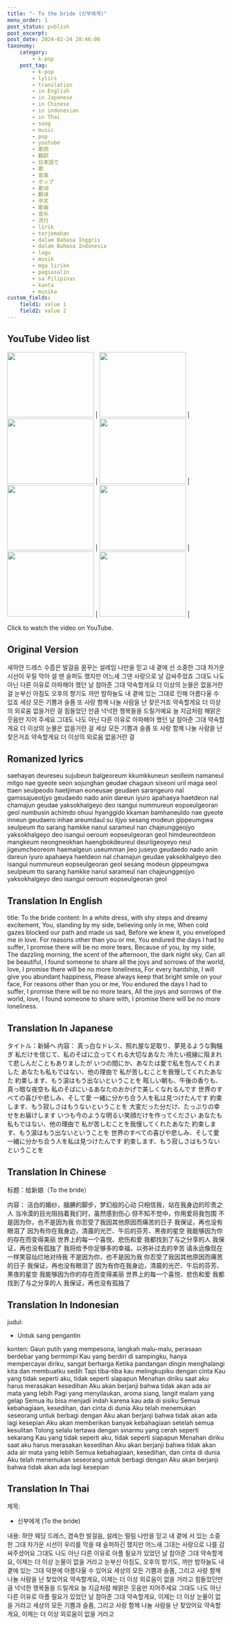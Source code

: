 ```yaml
---
title: "- To the bride (신부에게)"
menu_order: 1
post_status: publish
post_excerpt: 
post_date: 2024-02-24 20:46:06
taxonomy:
    category:
        - k-pop
    post_tag:
        - k-pop
        - lylics
        - translation
        - in English
        - in Japanese
        - in Chinese
        - in indonesian
        - in Thai
        - song
        - music
        - pop
        - youtube
        - 歌詞
        - 翻訳
        - 日本語で
        - 歌
        - 音楽
        - ポップ
        - 歌词
        - 翻译
        - 中文
        - 歌曲
        - 音乐
        - 流行
        - lirik
        - terjemahan
        - dalam Bahasa Inggris
        - dalam Bahasa Indonesia
        - lagu
        - musik
        - mga liriko
        - pagsasalin
        - sa Pilipinas
        - kanta
        - musika
custom_fields:
    field1: value 1
    field2: value 2
---
```


## YouTube Video list
 [<img src='http://img.youtube.com/vi/93adb7w4i1U/0.jpg' width='200' height='150'>](https://youtu.be/93adb7w4i1U) | [<img src='http://img.youtube.com/vi/4ohXmBRTN7M/0.jpg' width='200' height='150'>](https://youtu.be/4ohXmBRTN7M) | [<img src='http://img.youtube.com/vi/4chelyBIZNk/0.jpg' width='200' height='150'>](https://youtu.be/4chelyBIZNk) | [<img src='http://img.youtube.com/vi/uRdK0TO9Alc/0.jpg' width='200' height='150'>](https://youtu.be/uRdK0TO9Alc) | [<img src='http://img.youtube.com/vi/-QKkTJkWumw/0.jpg' width='200' height='150'>](https://youtu.be/-QKkTJkWumw) |
 [<img src='http://img.youtube.com/vi/i6Y1wD_P61k/0.jpg' width='200' height='150'>](https://youtu.be/i6Y1wD_P61k) | [<img src='http://img.youtube.com/vi/tb-2F9xn6Ko/0.jpg' width='200' height='150'>](https://youtu.be/tb-2F9xn6Ko) | [<img src='http://img.youtube.com/vi/L6O-i5NvZao/0.jpg' width='200' height='150'>](https://youtu.be/L6O-i5NvZao) |

Click to watch the video on YouTube.
## Original Version
새하얀 드레스 수줍은 발걸음 꿈꾸는 설레임 
나만을 믿고 내 곁에 선 소중한 그대 
차가운 시선이 우릴 막아 설 땐 슬퍼도 했지만 
어느새 그댄 사랑으로 날 감싸주었죠 
그대도 나도 아닌 다른 이유로 
아파해야 했던 날 참아준 그대 
약속할게요 더 이상의 눈물은 없을거란 걸 
눈부신 아침도 오후의 향기도 까만 밤하늘도 
내 곁에 있는 그대로 인해 아름다울 수 있죠 
세상 모든 기쁨과 슬픔 또 사랑 
함께 나눌 사람을 난 찾은거죠 
약속할게요 더 이상의 외로움 없을거란 걸 
힘들었던 만큼 넉넉한 행복들을 드릴거예요 
늘 지금처럼 해맑은 웃음만 지어 주세요 
그대도 나도 아닌 다른 이유로 
아파해야 했던 날 참아준 그대 
약속할게요 더 이상의 눈물은 없을거란 걸 
세상 모든 기쁨과 슬픔 또 사랑 
함께 나눌 사람을 난 찾은거죠 
약속할게요 더 이상의 외로움 없을거란 걸 



## Romanized lyrics
saehayan deureseu sujubeun balgeoreum kkumkkuneun seolleim 
namaneul mitgo nae gyeote seon sojunghan geudae 
chagaun siseoni uril maga seol ttaen seulpeodo haetjiman 
eoneusae geudaen sarangeuro nal gamssajueotjyo 
geudaedo nado anin dareun iyuro 
apahaeya haetdeon nal chamajun geudae 
yaksokhalgeyo deo isangui nummureun eopseulgeoran geol 
numbusin achimdo ohuui hyanggido kkaman bamhaneuldo 
nae gyeote inneun geudaero inhae areumdaul su itjyo 
sesang modeun gippeumgwa seulpeum tto sarang 
hamkke nanul sarameul nan chajeunggeojyo 
yaksokhalgeyo deo isangui oeroum eopseulgeoran geol 
himdeureotdeon mangkeum neongneokhan haengbokdeureul deurilgeoyeyo 
neul jigeumcheoreom haemalgeun useumman jieo juseyo 
geudaedo nado anin dareun iyuro 
apahaeya haetdeon nal chamajun geudae 
yaksokhalgeyo deo isangui nummureun eopseulgeoran geol 
sesang modeun gippeumgwa seulpeum tto sarang 
hamkke nanul sarameul nan chajeunggeojyo 
yaksokhalgeyo deo isangui oeroum eopseulgeoran geol 



## Translation In English
title: To the bride
content:
In a white dress, with shy steps and dreamy excitement,
You, standing by my side, believing only in me,
When cold gazes blocked our path and made us sad,
Before we knew it, you enveloped me in love.
For reasons other than you or me,
You endured the days I had to suffer,
I promise there will be no more tears,
Because of you, by my side,
The dazzling morning, the scent of the afternoon, the dark night sky,
Can all be beautiful,
I found someone to share all the joys and sorrows of the world, love,
I promise there will be no more loneliness,
For every hardship, I will give you abundant happiness,
Please always keep that bright smile on your face,
For reasons other than you or me,
You endured the days I had to suffer,
I promise there will be no more tears,
All the joys and sorrows of the world, love,
I found someone to share with,
I promise there will be no more loneliness.
## Translation In Japanese
タイトル：新婦へ
内容：
真っ白なドレス、照れ屋な足取り、夢見るような胸騒ぎ
私だけを信じて、私のそばに立ってくれる大切なあなた
冷たい視線に阻まれて悲しんだこともありましたが
いつの間にか、あなたは愛で私を包んでくれました
あなたも私もではない、他の理由で
私が苦しむことを我慢してくれたあなた
約束します、もう涙はもう出ないということを
眩しい朝も、午後の香りも、真っ暗な夜空も
私のそばにいるあなたのおかげで美しくなれるんです
世界のすべての喜びや悲しみ、そして愛
一緒に分かち合う人を私は見つけたんです
約束します、もう寂しさはもうないということを
大変だった分だけ、たっぷりの幸せをお届けします
いつも今のような明るい笑顔だけを作ってください
あなたも私もではない、他の理由で
私が苦しむことを我慢してくれたあなた
約束します、もう涙はもう出ないということを
世界のすべての喜びや悲しみ、そして愛
一緒に分かち合う人を私は見つけたんです
約束します、もう寂しさはもうないということを
## Translation In Chinese
标题：给新娘（To the bride）

内容：
洁白的婚纱，腼腆的脚步，梦幻般的心动
只相信我，站在我身边的珍贵之人
当冷漠的目光阻挡着我们时，虽然感到伤心
但不知不觉中，你用爱将我包围
不是因为你，也不是因为我
你忍受了我因其他原因而痛苦的日子
我保证，再也没有眼泪了
因为有你在我身边，清晨的光芒、午后的芬芳、黑夜的星空
我能够因为你的存在而变得美丽
世界上的每一个喜悦、悲伤和爱
我都找到了与之分享的人
我保证，再也没有孤独了
我将给予你足够多的幸福，以弥补过去的辛苦
请永远像现在一样笑容灿烂地对待我
不是因为你，也不是因为我
你忍受了我因其他原因而痛苦的日子
我保证，再也没有眼泪了
因为有你在我身边，清晨的光芒、午后的芬芳、黑夜的星空
我能够因为你的存在而变得美丽
世界上的每一个喜悦、悲伤和爱
我都找到了与之分享的人
我保证，再也没有孤独了
## Translation In Indonesian
judul:
- Untuk sang pengantin

konten:
Gaun putih yang mempesona, langkah malu-malu, perasaan berdebar yang bermimpi
Kau yang berdiri di sampingku, hanya mempercayai diriku, sangat berharga
Ketika pandangan dingin menghalangi kita dan membuatku sedih
Tapi tiba-tiba kau melingkupiku dengan cinta
Kau yang tidak seperti aku, tidak seperti siapapun
Menahan diriku saat aku harus merasakan kesedihan
Aku akan berjanji bahwa tidak akan ada air mata yang lebih
Pagi yang menyilaukan, aroma siang, langit malam yang gelap
Semua itu bisa menjadi indah karena kau ada di sisiku
Semua kebahagiaan, kesedihan, dan cinta di dunia
Aku telah menemukan seseorang untuk berbagi dengan
Aku akan berjanji bahwa tidak akan ada lagi kesepian
Aku akan memberikan banyak kebahagiaan setelah semua kesulitan
Tolong selalu tertawa dengan sinarmu yang cerah seperti sekarang
Kau yang tidak seperti aku, tidak seperti siapapun
Menahan diriku saat aku harus merasakan kesedihan
Aku akan berjanji bahwa tidak akan ada air mata yang lebih
Semua kebahagiaan, kesedihan, dan cinta di dunia
Aku telah menemukan seseorang untuk berbagi dengan
Aku akan berjanji bahwa tidak akan ada lagi kesepian
## Translation In Thai
제목:
- 신부에게 (To the bride)

내용:
하얀 웨딩 드레스, 겸속한 발걸음, 설레는 떨림
나만을 믿고 내 곁에 서 있는 소중한 그대
차가운 시선이 우리를 막을 때 슬퍼하긴 했지만
어느새 그대는 사랑으로 나를 감싸주셨어요
그대도 나도 아닌 다른 이유로
아플 필요가 있었던 날 참아준 그대
약속할게요, 이제는 더 이상 눈물이 없을 거라고
눈부신 아침도, 오후의 향기도, 까만 밤하늘도
내 곁에 있는 그대 덕분에 아름다울 수 있어요
세상의 모든 기쁨과 슬픔, 그리고 사랑
함께 나눌 사람을 난 찾았어요
약속할게요, 이제는 더 이상 외로움이 없을 거라고
힘들었던만큼 넉넉한 행복들을 드릴게요
늘 지금처럼 해맑은 웃음만 지어주세요
그대도 나도 아닌 다른 이유로
아플 필요가 있었던 날 참아준 그대
약속할게요, 이제는 더 이상 눈물이 없을 거라고
세상의 모든 기쁨과 슬픔, 그리고 사랑
함께 나눌 사람을 난 찾았어요
약속할게요, 이제는 더 이상 외로움이 없을 거라고
